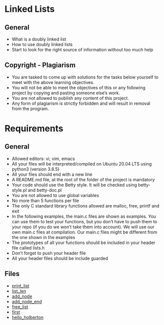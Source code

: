 # Linked Lists

## General
- What is a doubly linked list
- How to use doubly linked lists
- Start to look for the right source of information without too much help

## Copyright - Plagiarism
- You are tasked to come up with solutions for the tasks below yourself to meet with the above learning objectives.
- You will not be able to meet the objectives of this or any following project by copying and pasting someone else’s work.
- You are not allowed to publish any content of this project.
- Any form of plagiarism is strictly forbidden and will result in removal from the program.

# Requirements

## General
- Allowed editors: vi, vim, emacs
- All your files will be interpreted/compiled on Ubuntu 20.04 LTS using python3 (version 3.8.5)
- All your files should end with a new line
- A README.md file, at the root of the folder of the project is mandatory
- Your code should use the Betty style. It will be checked using betty-style.pl and betty-doc.pl
- You are not allowed to use global variables
- No more than 5 functions per file
- The only C standard library functions allowed are malloc, free, printf and exit
- In the following examples, the main.c files are shown as examples. You can use them to test your functions, but you don’t have to push them to your repo (if you do we won’t take them into account). We will use our own main.c files at compilation. Our main.c files might be different from the one shown in the examples
- The prototypes of all your functions should be included in your header file called lists.h
- Don’t forget to push your header file
- All your header files should be include guarded

## Files
- [print_list](./0-print_list.c)
- [list_len](./1-list_len.c)
- [add_node](./2-add_node.c)
- [add_node_end](./3-add_node_end.c)
- [free_list](./4-free_list.c)
- [first](./100-first.c)
- [hello_holberton](./101-hello_holberton.asm)